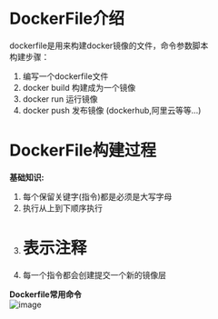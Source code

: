 # DockerFile介绍
dockerfile是用来构建docker镜像的文件，命令参数脚本  
构建步骤：  
1. 编写一个dockerfile文件
2. docker build 构建成为一个镜像
3. docker run 运行镜像
4. docker push 发布镜像 (dockerhub,阿里云等等...)

# DockerFile构建过程
**基础知识:**  
1. 每个保留关键字(指令)都是必须是大写字母
2. 执行从上到下顺序执行
3. # 表示注释
4. 每一个指令都会创建提交一个新的镜像层

**Dockerfile常用命令**  
![image](https://user-images.githubusercontent.com/92672384/147425633-dca18df5-3c7a-496c-8898-889a9d59df07.png)

